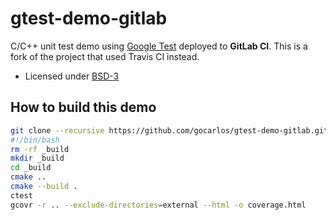 # gtest-demo-gitlab

C/C++ unit test demo using [Google
Test](https://code.google.com/p/googletest) deployed to
__GitLab CI__. This is a fork of the project that used
Travis CI instead.

- Licensed under [BSD-3](../master/LICENSE)


## How to build this demo

```sh
git clone --recursive https://github.com/gocarlos/gtest-demo-gitlab.git
#!/bin/bash
rm -rf _build
mkdir _build
cd _build
cmake ..
cmake --build .
ctest
gcovr -r .. --exclude-directories=external --html -o coverage.html
```
